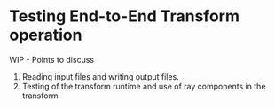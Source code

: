 # Testing End-to-End Transform operation
WIP - Points to discuss

1. Reading input files and writing output files. 
2. Testing of the transform runtime and use of ray components in the transform
